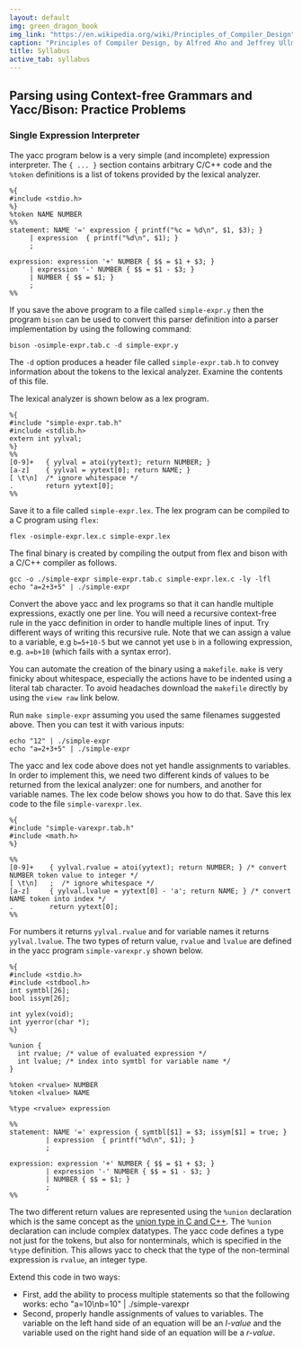 ```yaml
---
layout: default
img: green_dragon_book
img_link: "https://en.wikipedia.org/wiki/Principles_of_Compiler_Design"
caption: "Principles of Compiler Design, by Alfred Aho and Jeffrey Ullman, published in 1977, is the classic textbook on compilers."
title: Syllabus
active_tab: syllabus
---
```


## Parsing using Context-free Grammars and Yacc/Bison: Practice Problems 

### Single Expression Interpreter

The yacc program below is a very simple (and incomplete) 
expression interpreter. The `{ ... }` section contains arbitrary C/C++ code and the 
`%token` definitions is a list of tokens provided by
the lexical analyzer. 

    %{ 
    #include <stdio.h> 
    %}
    %token NAME NUMBER
    %%
    statement: NAME '=' expression { printf("%c = %d\n", $1, $3); }
         | expression  { printf("%d\n", $1); }
         ;

    expression: expression '+' NUMBER { $$ = $1 + $3; }
         | expression '-' NUMBER { $$ = $1 - $3; }
         | NUMBER { $$ = $1; }
         ;
    %%

If you save the above program to a file called `simple-expr.y` then
the program `bison` can be used to convert this parser definition
into a parser implementation by using the following command:

    bison -osimple-expr.tab.c -d simple-expr.y

The `-d` option produces a header file called `simple-expr.tab.h`
to convey information about the tokens to the lexical analyzer. Examine
the contents of this file. 

The lexical analyzer is shown below as a lex program. 

    %{
    #include "simple-expr.tab.h"
    #include <stdlib.h>
    extern int yylval;
    %}
    %%
    [0-9]+   { yylval = atoi(yytext); return NUMBER; }
    [a-z]    { yylval = yytext[0]; return NAME; }
    [ \t\n]  /* ignore whitespace */
    .        return yytext[0];
    %%


Save it to a file called `simple-expr.lex`.
The lex program can be compiled to a C program using `flex`:

    flex -osimple-expr.lex.c simple-expr.lex

The final binary is created by compiling the output
from flex and bison with a C/C++ compiler as follows. 

    gcc -o ./simple-expr simple-expr.tab.c simple-expr.lex.c -ly -lfl
    echo "a=2+3+5" | ./simple-expr

Convert the above yacc and lex programs so that it can handle
multiple expressions, exactly one per line.
You will need a recursive context-free rule in the yacc definition
in order to handle multiple lines
of input. Try different ways of writing this recursive rule.
Note that we can assign a value to a variable, e.g `b=5+10-5` but
we cannot yet use `b` in a following expression, e.g. `a=b+10`
(which fails with a syntax error).

You can automate the creation of the binary using a `makefile`. `make` is very finicky about whitespace, especially the actions have to be indented using a literal tab character. To avoid headaches download the `makefile` directly by using the `view raw` link below.
<script src="https://gist.github.com/anoopsarkar/8aebb39f2ef1bb939a4b2e875172e025.js"></script>

Run `make simple-expr` assuming you used the same filenames suggested above. Then you can
test it with various inputs:

    echo "12" | ./simple-expr
    echo "a=2+3+5" | ./simple-expr

The yacc and lex code above does not yet handle assignments to
variables. In order to implement this, we need two different kinds
of values to be returned from the lexical analyzer: one for numbers,
and another for variable names. The lex code below shows you how to do
that. Save this lex code to the file `simple-varexpr.lex`.

    %{
    #include "simple-varexpr.tab.h"
    #include <math.h>
    %}

    %%
    [0-9]+    { yylval.rvalue = atoi(yytext); return NUMBER; } /* convert NUMBER token value to integer */
    [ \t\n]   ;  /* ignore whitespace */
    [a-z]     { yylval.lvalue = yytext[0] - 'a'; return NAME; } /* convert NAME token into index */
    .         return yytext[0];
    %%

For numbers it returns `yylval.rvalue` and for variable names it
returns `yylval.lvalue`. The two types of return value, `rvalue`
and `lvalue` are defined in the yacc program `simple-varexpr.y`
shown below.

    %{
    #include <stdio.h>
    #include <stdbool.h>
    int symtbl[26];
    bool issym[26];

    int yylex(void);
    int yyerror(char *);
    %}

    %union {
      int rvalue; /* value of evaluated expression */
      int lvalue; /* index into symtbl for variable name */
    }

    %token <rvalue> NUMBER
    %token <lvalue> NAME 

    %type <rvalue> expression

    %%
    statement: NAME '=' expression { symtbl[$1] = $3; issym[$1] = true; }
             | expression  { printf("%d\n", $1); }
             ;

    expression: expression '+' NUMBER { $$ = $1 + $3; }
             | expression '-' NUMBER { $$ = $1 - $3; }
             | NUMBER { $$ = $1; }
             ;
    %%

The two different return values are represented using the `%union`
declaration which is the same concept as the [union type in C and C++](https://en.wikipedia.org/wiki/Union_type). 
The `%union` declaration can include complex datatypes.
The yacc code defines a type not just for the tokens, but also for
nonterminals, which is specified in the `%type` definition.  This
allows yacc to check that the type of the non-terminal expression
is `rvalue`, an integer type.

Extend this code in two ways:

* First, add the ability to process multiple statements so that the following works:
    echo "a=10\nb=10" | ./simple-varexpr
* Second, properly handle assignments of values to variables. The
variable on the left hand side of an equation will be an _l-value_
and the variable used on the right hand side of an equation will
be a _r-value_.

